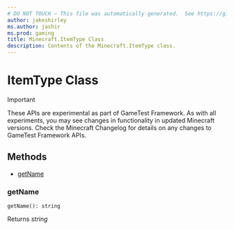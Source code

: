 ```yaml
---
# DO NOT TOUCH — This file was automatically generated.  See https://github.com/Mojang/MinecraftScriptingApiDocsGenerator to modify descriptions, examples, etc.
author: jakeshirley
ms.author: jashir
ms.prod: gaming
title: Minecraft.ItemType Class
description: Contents of the Minecraft.ItemType class.
---
```

# ItemType Class
>[!IMPORTANT]
>These APIs are experimental as part of GameTest Framework. As with all experiments, you may see changes in functionality in updated Minecraft versions. Check the Minecraft Changelog for details on any changes to GameTest Framework APIs.

## Methods
- [getName](#getname)
  
### **getName**
`
getName(): string
`


Returns *string*


